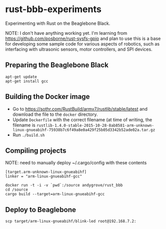 # rust-bbb-experiments

Experimenting with Rust on the Beaglebone Black.

NOTE: I don't have anything working yet. I'm learning from https://github.com/posborne/rust-sysfs-gpio and plan to use this is a base for developing some sample code for various aspects of robotics, such as interfacing with ultrasonic sensors, motor controllers, and SPI devices.

## Preparing the Beaglebone Black

```
apt-get update
apt-get install gcc
```

## Building the Docker image

- Go to https://sothr.com/RustBuild/armv7/rustlib/stable/latest and download the file to the `docker` directory. 
- Update `Dockerfile` with the correct filename (at time of writing, the filename is `rustlib-1.4.0-stable-2015-10-28-8ab8581-arm-unknown-linux-gnueabihf-75938b7c6f49a8e0a429f25b05d3342b52ade02a.tar.gz`
- Run `./build.sh`

## Compiling projects

NOTE: need to manually deploy ~/.cargo/config with these contents

```
[target.arm-unknown-linux-gnueabihf]
linker = "arm-linux-gnueabihf-gcc"
```

```
docker run -t -i -v `pwd`:/source andygrove/rust_bbb
cd /source
cargo build --target=arm-linux-gnueabihf-gcc

```

## Deploy to Beaglebone

```
scp target/arm-linux-gnueabihf/blink-led root@192.168.7.2:
```

